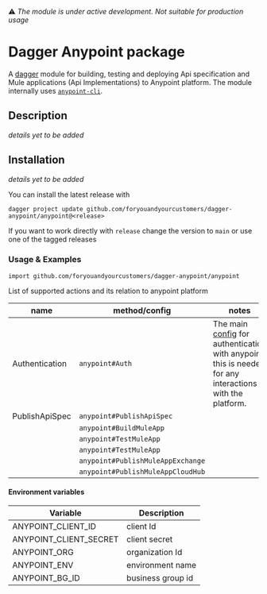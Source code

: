 ⚠️ _The module is under active development. Not suitable for production usage_ 
# Dagger Anypoint package

A [dagger](https://dagger.io/) module for building, testing and deploying Api specification and Mule applications (Api Implementations) to Anypoint platform. The module internally uses [`anypoint-cli`](https://docs.mulesoft.com/anypoint-cli/3.x). 


## Description
_details yet to be added_

## Installation
_details yet to be added_

You can install the latest release with

```shell
dagger project update github.com/foryouandyourcustomers/dagger-anypoint/anypoint@<release>
```
If you want to work directly with `release` change the version to `main` or use one of the tagged releases 

### Usage & Examples

```shell
import github.com/foryouandyourcustomers/dagger-anypoint/anypoint
```

List of supported actions and its relation to anypoint platform

| name           | method/config                     | notes                                                                                                                                                                                                |
|----------------|-----------------------------------|------------------------------------------------------------------------------------------------------------------------------------------------------------------------------------------------------|
| Authentication | `anypoint#Auth`                   | The main [config](https://github.com/foryouandyourcustomers/dagger-anypoint/blob/main/anypoint/cli.cue#L10) for authentication with anypoint, this is needed for any interactions with the platform. |
| PublishApiSpec | `anypoint#PublishApiSpec`         |                                                                                                                                                                                                      |
|                | `anypoint#BuildMuleApp`           |                                                                                                                                                                                                      |
|                | `anypoint#TestMuleApp`            |                                                                                                                                                                                                      |
|                | `anypoint#TestMuleApp`            |                                                                                                                                                                                                      |
|                | `anypoint#PublishMuleAppExchange` |                                                                                                                                                                                                      |
|                | `anypoint#PublishMuleAppCloudHub` |                                                                                                                                                                                                      |




#### Environment variables

| Variable               | Description       |
|------------------------|-------------------|
| ANYPOINT_CLIENT_ID     | client Id         |
| ANYPOINT_CLIENT_SECRET | client secret     |
| ANYPOINT_ORG           | organization Id   |
| ANYPOINT_ENV           | environment name  |
| ANYPOINT_BG_ID         | business group id |
